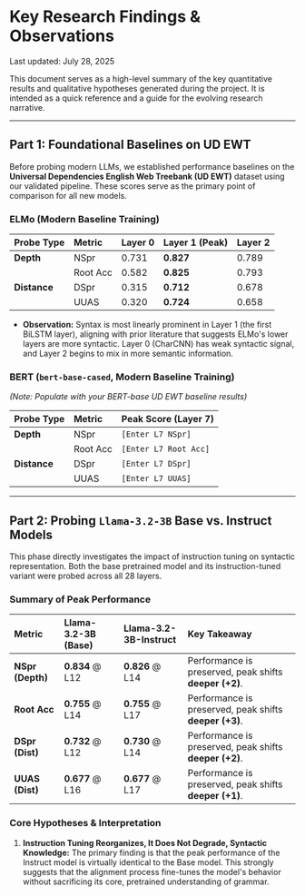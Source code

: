 # Key Research Findings & Observations

Last updated: July 28, 2025

This document serves as a high-level summary of the key quantitative results and qualitative hypotheses generated during the project. It is intended as a quick reference and a guide for the evolving research narrative.

---

## Part 1: Foundational Baselines on UD EWT

Before probing modern LLMs, we established performance baselines on the **Universal Dependencies English Web Treebank (UD EWT)** dataset using our validated pipeline. These scores serve as the primary point of comparison for all new models.

### ELMo (Modern Baseline Training)

| Probe Type | Metric     | Layer 0 | Layer 1 (Peak) | Layer 2 |
| :--------- | :--------- | :------ | :------------- | :------ |
| **Depth**  | NSpr       | 0.731   | **0.827**      | 0.789   |
|            | Root Acc   | 0.582   | **0.825**      | 0.793   |
| **Distance**| DSpr       | 0.315   | **0.712**      | 0.678   |
|            | UUAS       | 0.320   | **0.724**      | 0.658   |

*   **Observation:** Syntax is most linearly prominent in Layer 1 (the first BiLSTM layer), aligning with prior literature that suggests ELMo's lower layers are more syntactic. Layer 0 (CharCNN) has weak syntactic signal, and Layer 2 begins to mix in more semantic information.

### BERT (`bert-base-cased`, Modern Baseline Training)

*(Note: Populate with your BERT-base UD EWT baseline results)*

| Probe Type | Metric | Peak Score (Layer 7) |
| :--------- | :----- | :------------------- |
| **Depth**  | NSpr   | `[Enter L7 NSpr]`    |
|            | Root Acc| `[Enter L7 Root Acc]`|
| **Distance**| DSpr   | `[Enter L7 DSpr]`    |
|            | UUAS   | `[Enter L7 UUAS]`    |

---

## Part 2: Probing `Llama-3.2-3B` Base vs. Instruct Models

This phase directly investigates the impact of instruction tuning on syntactic representation. Both the base pretrained model and its instruction-tuned variant were probed across all 28 layers.

### Summary of Peak Performance

| Metric          | Llama-3.2-3B (Base) | Llama-3.2-3B-Instruct | Key Takeaway                                           |
| :-------------- | :------------------ | :-------------------- | :----------------------------------------------------- |
| **NSpr (Depth)**| **0.834** @ L12     | **0.826** @ L14       | Performance is preserved, peak shifts **deeper (+2)**. |
| **Root Acc**    | **0.755** @ L14     | **0.755** @ L17       | Performance is preserved, peak shifts **deeper (+3)**. |
| **DSpr (Dist)** | **0.732** @ L12     | **0.730** @ L14       | Performance is preserved, peak shifts **deeper (+2)**. |
| **UUAS (Dist)** | **0.677** @ L16     | **0.677** @ L17       | Performance is preserved, peak shifts **deeper (+1)**. |

### Core Hypotheses & Interpretation

1.  **Instruction Tuning Reorganizes, It Does Not Degrade, Syntactic Knowledge:** The primary finding is that the peak performance of the Instruct model is virtually identical to the Base model. This strongly suggests that the alignment process fine-tunes the model's behavior without sacrificing its core, pretrained understanding of grammar.